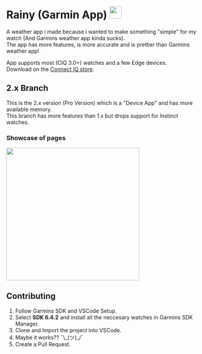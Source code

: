 <h1>Rainy (Garmin App) <img src="https://services.garmin.com/appsLibraryBusinessServices_v0/rest/apps/e7c0c39c-cb76-475f-b5bc-7811b0fee104/icon/5ae8bf3d-1e7a-4420-9a24-fa8a9bdd6127" width="32"></h1>

A weather app i made because i wanted to make something "simple" for my watch (And Garmins weather app kinda sucks).  
The app has more features, is more accurate and is prettier than Garmins weather app!

App supports most (CIQ 3.0+) watches and a few Edge devices.  
Download on the [Connect IQ store](https://apps.garmin.com/en-US/apps/e7c0c39c-cb76-475f-b5bc-7811b0fee104).

## 2.x Branch

This is the 2.x version (Pro Version) which is a "Device App" and has more available memory.  
This branch has more features than 1.x but drops support for Instinct watches.

### Showcase of pages
<img src="https://services.garmin.com/appsLibraryExternalServices/api/screenshots/dcaf6ad5-e719-4d60-9cca-0de528886df1" width="350">

## Contributing

1. Follow Garmins SDK and VSCode Setup.
2. Select **SDK 6.4.2** and install all the neccesary watches in Garmins SDK Manager.
3. Clone and Import the project into VSCode.
4. Maybe it works?? ¯\\\_(ツ)_/¯
5. Create a Pull Request.